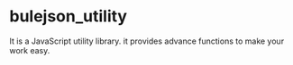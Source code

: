 bulejson_utility
================

It is a JavaScript utility library. it provides advance functions to make your work easy.